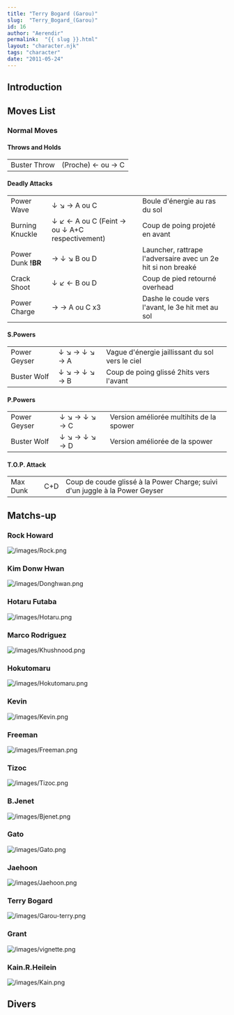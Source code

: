 ```yaml
---
title: "Terry Bogard (Garou)"
slug:  "Terry_Bogard_(Garou)"
id: 16
author: "Aerendir"
permalink:  "{{ slug }}.html"
layout: "character.njk"
tags: "character"
date: "2011-05-24"
---
```


## Introduction

## Moves List

### Normal Moves

#### Throws and Holds

|              |                   |
|--------------|-------------------|
| Buster Throw | (Proche) ← ou → C |

#### Deadly Attacks

|                    |                                                |                                                              |
|--------------------|------------------------------------------------|--------------------------------------------------------------|
| Power Wave         | ↓ ↘ → A ou C                                   | Boule d'énergie au ras du sol                                |
| Burning Knuckle    | ↓ ↙ ← A ou C (Feint → ou ↓ A+C respectivement) | Coup de poing projeté en avant                               |
| Power Dunk **!BR** | → ↓ ↘ B ou D                                   | Launcher, rattrape l'adversaire avec un 2e hit si non breaké |
| Crack Shoot        | ↓ ↙ ← B ou D                                   | Coup de pied retourné overhead                               |
| Power Charge       | → → A ou C x3                                  | Dashe le coude vers l'avant, le 3e hit met au sol            |

#### S.Powers

|              |               |                                                 |
|--------------|---------------|-------------------------------------------------|
| Power Geyser | ↓ ↘ → ↓ ↘ → A | Vague d'énergie jaillissant du sol vers le ciel |
| Buster Wolf  | ↓ ↘ → ↓ ↘ → B | Coup de poing glissé 2hits vers l'avant         |

#### P.Powers

|              |               |                                          |
|--------------|---------------|------------------------------------------|
| Power Geyser | ↓ ↘ → ↓ ↘ → C | Version améliorée multihits de la spower |
| Buster Wolf  | ↓ ↘ → ↓ ↘ → D | Version améliorée de la spower           |

#### T.O.P. Attack

|          |     |                                                                             |
|----------|-----|-----------------------------------------------------------------------------|
| Max Dunk | C+D | Coup de coude glissé à la Power Charge; suivi d'un juggle à la Power Geyser |

## Matchs-up

### Rock Howard

![](/images/Rock.png‎ "/images/Rock.png‎")

### Kim Donw Hwan

![](/images/Donghwan.png‎ "/images/Donghwan.png‎")

### Hotaru Futaba

![](/images/Hotaru.png‎ "/images/Hotaru.png‎")

### Marco Rodriguez

![](/images/Khushnood.png‎ "/images/Khushnood.png‎")

### Hokutomaru

![](/images/Hokutomaru.png "/images/Hokutomaru.png")

### Kevin

![](/images/Kevin.png‎ "/images/Kevin.png‎")

### Freeman

![](/images/Freeman.png‎ "/images/Freeman.png‎")

### Tizoc

![](/images/Tizoc.png‎ "/images/Tizoc.png‎")

### B.Jenet

![](/images/Bjenet.png‎ "/images/Bjenet.png‎")

### Gato

![](/images/Gato.png‎ "/images/Gato.png‎")

### Jaehoon

![](/images/Jaehoon.png‎ "/images/Jaehoon.png‎")

### Terry Bogard

![](/images/Garou-terry.png‎ "/images/Garou-terry.png‎")

### Grant

![](/images/vignette.png "/images/vignette.png")

### Kain.R.Heilein

![](/images/Kain.png‎ "/images/Kain.png‎")

## Divers

